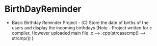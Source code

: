# BirthDayReminder
- Basic Birthday Reminder Project - (C) Store the date of births of the users and display the incoming birthdays (Note - Project written for c compiler. However uploaded main file .c --> .cpp(strcasecmp() --> strcmp()) )
